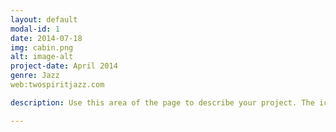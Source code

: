 ```yaml
---
layout: default
modal-id: 1
date: 2014-07-18
img: cabin.png
alt: image-alt
project-date: April 2014
genre: Jazz
web:twospiritjazz.com

description: Use this area of the page to describe your project. The icon above is part of a free icon set by <a href="https://sellfy.com/p/8Q9P/jV3VZ/">Flat Icons</a>. On their website, you can download their free set with 16 icons, or you can purchase the entire set with 146 icons for only $12!

---
```

